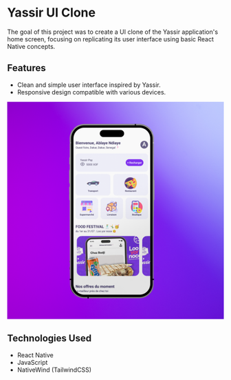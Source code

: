 # Yassir UI Clone

The goal of this project was to create a UI clone of the Yassir application's home screen, focusing on replicating its user interface using basic React Native concepts.

## Features

- Clean and simple user interface inspired by Yassir.
- Responsive design compatible with various devices.

![Yassir ui Clone](https://github.com/boysimon10/yassir-ui-clone-react-native/blob/main/assets/img/app-clone-screen.png)

## Technologies Used

- React Native
- JavaScript
- NativeWind (TailwindCSS)
